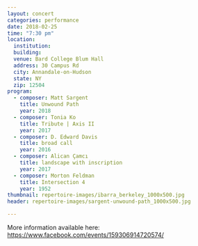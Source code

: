 ```yaml
---
layout: concert
categories: performance
date: 2018-02-25
time: "7:30 pm"
location:
  institution:
  building:
  venue: Bard College Blum Hall
  address: 30 Campus Rd
  city: Annandale-on-Hudson
  state: NY
  zip: 12504
program:
  - composer: Matt Sargent
    title: Unwound Path
    year: 2018
  - composer: Tonia Ko
    title: Tribute | Axis II
    year: 2017
  - composer: D. Edward Davis
    title: broad call
    year: 2016
  - composer: Alican Çamcı
    title: landscape with inscription
    year: 2017
  - composer: Morton Feldman
    title: Intersection 4
    year: 1952
thumbnail: repertoire-images/ibarra_berkeley_1000x500.jpg
header: repertoire-images/sargent-unwound-path_1000x500.jpg

---
```


More information available here: <a href="https://www.facebook.com/events/159306914720574/" target="blank">https://www.facebook.com/events/159306914720574/ </a>

<!-- should we have a separate field for ticket sales and time -->
